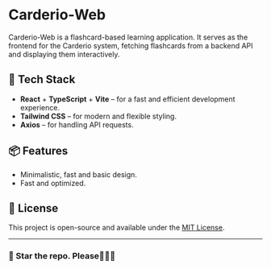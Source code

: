 # Carderio-Web

Carderio-Web is a flashcard-based learning application. It serves as the frontend for the Carderio system, fetching flashcards from a backend API and displaying them interactively.

## 🚀 Tech Stack

- **React** + **TypeScript** + **Vite** – for a fast and efficient development experience.
- **Tailwind CSS** – for modern and flexible styling.
- **Axios** – for handling API requests.

## 📦 Features

- Minimalistic, fast and basic design.
- Fast and optimized.

## 📜 License
This project is open-source and available under the [MIT License](LICENSE).

---

### 🌟 Star the repo. Please🤑🤑🤑

